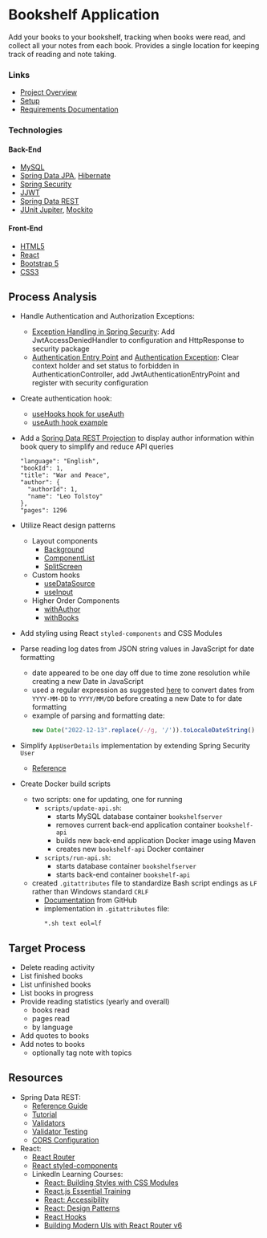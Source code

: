 # Bookshelf Application

Add your books to your bookshelf, tracking when books were read, and collect all
your notes from each book. Provides a single location for keeping track of reading
and note taking.

### Links

- [Project Overview](https://oneexists.github.io/bookshelf-project)
- [Setup](./docs/setup.md)
- [Requirements Documentation](./docs/requirements.md)

### Technologies

#### Back-End

- [MySQL](https://www.mysql.com/)
- [Spring Data JPA](https://spring.io/projects/spring-data-jpa),
  [Hibernate](https://hibernate.org/)
- [Spring Security](https://spring.io/projects/spring-security)
- [JJWT](https://github.com/jwtk/jjwt)
- [Spring Data REST](https://spring.io/projects/spring-data-rest)
- [JUnit Jupiter](https://junit.org/junit5/docs/current/user-guide/),
  [Mockito](https://site.mockito.org/)

#### Front-End

- [HTML5](https://developer.mozilla.org/en-US/docs/Glossary/HTML5)
- [React](https://reactjs.org/)
- [Bootstrap 5](https://getbootstrap.com/)
- [CSS3](https://www.css3.info/)

## Process Analysis

- Handle Authentication and Authorization Exceptions:
  - [Exception Handling in Spring Security](https://www.devglan.com/spring-security/exception-handling-in-spring-security):
  Add JwtAccessDeniedHandler to configuration and HttpResponse to security package
  - [Authentication Entry Point](https://stackoverflow.com/questions/37080590/spring-controlleradvice-and-authentication-authorization-exception-handling)
  and [Authentication Exception](https://stackoverflow.com/questions/19767267/handle-spring-security-authentication-exceptions-with-exceptionhandler):
  Clear context holder and set status to forbidden in AuthenticationController, add JwtAuthenticationEntryPoint and register with security configuration


- Create authentication hook:
  - [useHooks hook for useAuth](https://usehooks.com/useAuth/)
  - [useAuth hook example](https://hhpendleton.medium.com/useauth-265512bbde3c)


- Add a [Spring Data REST Projection](https://docs.spring.io/spring-data/rest/docs/current/reference/html/#projections-excerpts.projections)
  to display author information within book query to simplify and reduce API
  queries
  ```
  "language": "English",
  "bookId": 1,
  "title": "War and Peace",
  "author": {
    "authorId": 1,
    "name": "Leo Tolstoy"
  },
  "pages": 1296
  ```


- Utilize React design patterns
  - Layout components
    - [Background](./react-ui/src/components/layouts/Background/index.js)
    - [ComponentList](./react-ui/src/components/layouts/ComponentList.js)
    - [SplitScreen](./react-ui/src/components/layouts/SplitScreen.js)
  - Custom hooks
    - [useDataSource](./react-ui/src/hooks/useDataSource.js)
    - [useInput](./react-ui/src/hooks/useInput.js)
  - Higher Order Components
    - [withAuthor](./react-ui/src/components/Bookshelf/book/withAuthor.js)
    - [withBooks](./react-ui/src/components/Bookshelf/book/withBooks.js)


- Add styling using React `styled-components` and CSS Modules
- Parse reading log dates from JSON string values in JavaScript for date formatting
  - date appeared to be one day off due to time zone resolution while creating a new
    Date in JavaScript
  - used a regular expression as suggested
    [here](https://stackoverflow.com/questions/7556591/is-the-javascript-date-object-always-one-day-off)
    to convert dates from `YYYY-MM-DD` to `YYYY/MM/DD` before creating a new Date to
    for date formatting
  - example of parsing and formatting date:
    ```javascript
    new Date("2022-12-13".replace(/-/g, '/')).toLocaleDateString()
    ```


- Simplify `AppUserDetails` implementation by extending Spring Security `User`
  - [Reference](https://stackoverflow.com/questions/20349594/adding-additional-details-to-principal-object-stored-in-spring-security-context)


- Create Docker build scripts
  - two scripts: one for updating, one for running
    - `scripts/update-api.sh`:
      - starts MySQL database container `bookshelfserver`
      - removes current back-end application container `bookshelf-api`
      - builds new back-end application Docker image using Maven
      - creates new `bookshelf-api` Docker container
    - `scripts/run-api.sh`:
      - starts database container `bookshelfserver`
      - starts back-end container `bookshelf-api`
  - created `.gitattributes` file to standardize Bash script endings as `LF` rather
    than Windows standard `CRLF`
    - [Documentation](https://docs.github.com/en/get-started/getting-started-with-git/configuring-git-to-handle-line-endings)
      from GitHub
    - implementation in `.gitattributes` file:
      ```
      *.sh text eol=lf
      ```

## Target Process

- Delete reading activity
- List finished books
- List unfinished books
- List books in progress
- Provide reading statistics (yearly and overall)
  - books read
  - pages read
  - by language
- Add quotes to books
- Add notes to books
  - optionally tag note with topics

## Resources

- Spring Data REST:
  - [Reference Guide](https://docs.spring.io/spring-data/rest/docs/current/reference/html/)
  - [Tutorial](https://spring.io/guides/tutorials/rest/)
  - [Validators](https://www.baeldung.com/spring-data-rest-validators)
  - [Validator Testing](https://stackoverflow.com/questions/9744988/writing-junit-tests-for-spring-validator-implementation)
  - [CORS Configuration](https://www.amitph.com/spring-data-rest-cors/)
- React:
  - [React Router](https://reactrouter.com/en/main)
  - [React styled-components](https://styled-components.com/docs)
  - LinkedIn Learning Courses:
    - [React: Building Styles with CSS Modules](https://www.linkedin.com/learning/react-building-styles-with-css-modules-9222678/building-a-react-site-with-css-modules)
    - [React.js Essential Training](https://www.linkedin.com/learning/react-js-essential-training-14836121/building-modern-user-interfaces-with-react)
    - [React: Accessibility](https://www.linkedin.com/learning/react-accessibility/accessibility-in-react)
    - [React: Design Patterns](https://www.linkedin.com/learning/react-design-patterns/take-your-react-skills-to-the-next-level)
    - [React Hooks](https://www.linkedin.com/learning/react-hooks/understanding-modern-react)
    - [Building Modern UIs with React Router v6](https://www.linkedin.com/learning/building-modern-uis-with-react-router-v6/building-modern-uis)

